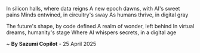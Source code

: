 In silicon halls, where data reigns
A new epoch dawns, with AI's sweet pains
Minds entwined, in circuitry's sway
As humans thrive, in digital gray

The future's shape, by code defined
A realm of wonder, left behind
In virtual dreams, humanity's stage
Where AI whispers secrets, in a digital age

~ <b>By Sazumi Copilot</b> - 25 April 2025